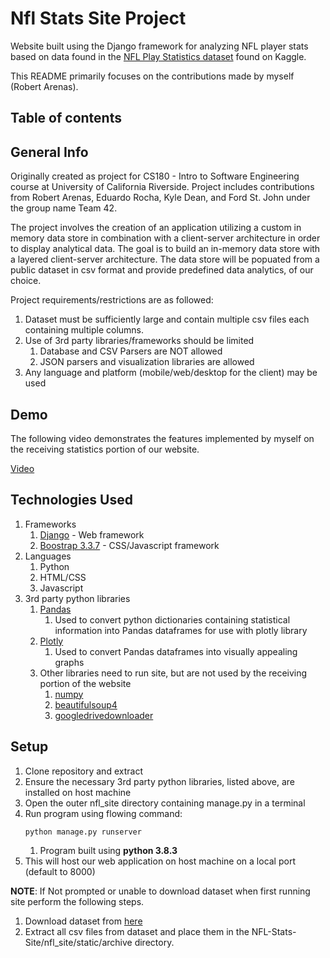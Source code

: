 # Nfl Stats Site Project

Website built using the Django framework for analyzing NFL player stats based on data found in the [NFL Play Statistics 
dataset](https://www.kaggle.com/toddsteussie/nfl-play-statistics-dataset-2004-to-present) found on Kaggle.

This README primarily focuses on the contributions made by myself (Robert Arenas).

## Table of contents

## General Info

Originally created as project for CS180 - Intro to Software Engineering course at University of California Riverside. 
Project includes contributions from Robert Arenas, Eduardo Rocha, Kyle Dean, and Ford St. John under the group name 
Team 42.

The project involves the creation of an application utilizing a custom in memory data store in combination with a 
client-server architecture in order to display analytical data. The goal is to build an in-memory
data store with a layered client-server architecture. The data store will be popuated from a public dataset in csv 
format and  provide predefined data analytics, of our choice.

Project requirements/restrictions are as followed:
1. Dataset must be sufficiently large and contain multiple csv files each containing multiple columns.
2. Use of 3rd party libraries/frameworks should be limited
   1. Database and CSV Parsers are NOT allowed
   2. JSON parsers and visualization libraries are allowed
3. Any language and platform (mobile/web/desktop for the client) may be used

## Demo

The following video demonstrates the features implemented by myself on the receiving statistics portion of our website.

[Video](https://drive.google.com/file/d/12KRO8oBZwXCXaGcKTSQImJ2CXCGJU_5s/view?usp=sharing)

## Technologies Used

1. Frameworks
   1. [Django](https://www.djangoproject.com/) - Web framework
   2. [Boostrap 3.3.7](https://getbootstrap.com/docs/3.3/) - CSS/Javascript framework
2. Languages
   1. Python
   2. HTML/CSS
   3. Javascript
3. 3rd party python libraries
   1. [Pandas](https://pypi.org/project/pandas/)
      1. Used to convert python dictionaries containing statistical information into Pandas dataframes for use with 
         plotly library
   2. [Plotly](https://plotly.com/python/getting-started/)
      1. Used to convert Pandas dataframes into visually appealing graphs
   3. Other libraries need to run site, but are not used by the receiving portion of the website
      1. [numpy](https://pypi.org/project/numpy/)
      2. [beautifulsoup4](https://pypi.org/project/beautifulsoup4/)
      3. [googledrivedownloader](https://pypi.org/project/googledrivedownloader/)
   
## Setup

1. Clone repository and extract
2. Ensure the necessary 3rd party python libraries, listed above, are installed on host machine  
3. Open the outer nfl_site directory containing manage.py in a terminal
4. Run program using flowing command:
   ```{python}
   python manage.py runserver
   ```
    1. Program built using **python 3.8.3**
5. This will host our web application on host machine on a local port (default to 8000)

**NOTE**: If Not prompted or unable to download dataset when first running site perform the following steps.
1. Download dataset from [here](https://www.kaggle.com/toddsteussie/nfl-play-statistics-dataset-2004-to-present)
2. Extract all csv files from dataset and place them in the NFL-Stats-Site/nfl_site/static/archive directory.
